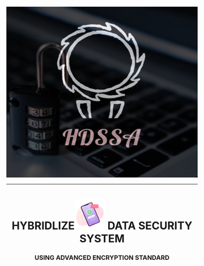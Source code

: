 <p align="center">
  <img src="https://github.com/divyanshojha99/PICBOX/blob/main/hfvhbfhs.jpg?raw=true" height="450" width="550"/>
</p>
<hr>
<h1 align="center">HYBRIDLIZE<img src="https://github.com/divyanshojha99/PICBOX/blob/main/e9b33ec8595630e5a2cfaa14eb6784b6.jpg?raw=true" width="80px"> DATA SECURITY SYSTEM</h1>
<h3 align="center">USING ADVANCED ENCRYPTION STANDARD</h3>
<p align="center">
